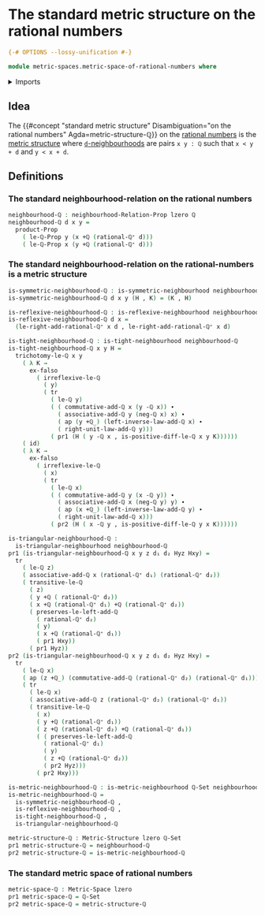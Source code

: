 # The standard metric structure on the rational numbers

```agda
{-# OPTIONS --lossy-unification #-}

module metric-spaces.metric-space-of-rational-numbers where
```

<details><summary>Imports</summary>

```agda
open import elementary-number-theory.addition-rational-numbers
open import elementary-number-theory.difference-rational-numbers
open import elementary-number-theory.inequality-rational-numbers
open import elementary-number-theory.positive-rational-numbers
open import elementary-number-theory.rational-numbers
open import elementary-number-theory.strict-inequality-rational-numbers

open import foundation.action-on-identifications-functions
open import foundation.cartesian-product-types
open import foundation.dependent-pair-types
open import foundation.empty-types
open import foundation.function-types
open import foundation.identity-types
open import foundation.propositions
open import foundation.transport-along-identifications
open import foundation.universe-levels

open import metric-spaces.metric-spaces
open import metric-spaces.neighbourhood-relations
```

</details>

## Idea

The
{{#concept "standard metric structure" Disambiguation="on the rational numbers" Agda=metric-structure-ℚ}}
on the [rational numbers](elementary-number-theory.rational-numbers.md) is the
[metric structure](metric-spaces.metric-spaces.md) where
[`d`-neighbourhoods](metric-spaces.neighbourhood-relations.md) are pairs
`x y : ℚ` such that `x < y + d` and `y < x + d`.

## Definitions

### The standard neighbourhood-relation on the rational numbers

```agda
neighbourhood-ℚ : neighbourhood-Relation-Prop lzero ℚ
neighbourhood-ℚ d x y =
  product-Prop
    ( le-ℚ-Prop y (x +ℚ (rational-ℚ⁺ d)))
    ( le-ℚ-Prop x (y +ℚ (rational-ℚ⁺ d)))
```

### The standard neighbourhood-relation on the rational-numbers is a metric structure

```agda
is-symmetric-neighbourhood-ℚ : is-symmetric-neighbourhood neighbourhood-ℚ
is-symmetric-neighbourhood-ℚ d x y (H , K) = (K , H)

is-reflexive-neighbourhood-ℚ : is-reflexive-neighbourhood neighbourhood-ℚ
is-reflexive-neighbourhood-ℚ d x =
  (le-right-add-rational-ℚ⁺ x d , le-right-add-rational-ℚ⁺ x d)

is-tight-neighbourhood-ℚ : is-tight-neighbourhood neighbourhood-ℚ
is-tight-neighbourhood-ℚ x y H =
  trichotomy-le-ℚ x y
    ( λ K →
      ex-falso
        ( irreflexive-le-ℚ
          ( y)
          ( tr
            ( le-ℚ y)
            ( ( commutative-add-ℚ x (y -ℚ x)) ∙
              ( associative-add-ℚ y (neg-ℚ x) x) ∙
              ( ap (y +ℚ_) (left-inverse-law-add-ℚ x) ∙
              ( right-unit-law-add-ℚ y)))
            ( pr1 (H ( y -ℚ x , is-positive-diff-le-ℚ x y K))))))
    ( id)
    ( λ K →
      ex-falso
        ( irreflexive-le-ℚ
          ( x)
          ( tr
            ( le-ℚ x)
            ( ( commutative-add-ℚ y (x -ℚ y)) ∙
              ( associative-add-ℚ x (neg-ℚ y) y) ∙
              ( ap (x +ℚ_) (left-inverse-law-add-ℚ y) ∙
              ( right-unit-law-add-ℚ x)))
            ( pr2 (H ( x -ℚ y , is-positive-diff-le-ℚ y x K))))))

is-triangular-neighbourhood-ℚ :
  is-triangular-neighbourhood neighbourhood-ℚ
pr1 (is-triangular-neighbourhood-ℚ x y z d₁ d₂ Hyz Hxy) =
  tr
    ( le-ℚ z)
    ( associative-add-ℚ x (rational-ℚ⁺ d₁) (rational-ℚ⁺ d₂))
    ( transitive-le-ℚ
      ( z)
      ( y +ℚ ( rational-ℚ⁺ d₂))
      ( x +ℚ (rational-ℚ⁺ d₁) +ℚ (rational-ℚ⁺ d₂))
      ( preserves-le-left-add-ℚ
        ( rational-ℚ⁺ d₂)
        ( y)
        ( x +ℚ (rational-ℚ⁺ d₁))
        ( pr1 Hxy))
      ( pr1 Hyz))
pr2 (is-triangular-neighbourhood-ℚ x y z d₁ d₂ Hyz Hxy) =
  tr
    ( le-ℚ x)
    ( ap (z +ℚ_) (commutative-add-ℚ (rational-ℚ⁺ d₂) (rational-ℚ⁺ d₁)))
    ( tr
      ( le-ℚ x)
      ( associative-add-ℚ z (rational-ℚ⁺ d₂) (rational-ℚ⁺ d₁))
      ( transitive-le-ℚ
        ( x)
        ( y +ℚ (rational-ℚ⁺ d₁))
        ( z +ℚ (rational-ℚ⁺ d₂) +ℚ (rational-ℚ⁺ d₁))
        ( ( preserves-le-left-add-ℚ
          ( rational-ℚ⁺ d₁)
          ( y)
          ( z +ℚ (rational-ℚ⁺ d₂))
          ( pr2 Hyz)))
        ( pr2 Hxy)))

is-metric-neighbourhood-ℚ : is-metric-neighbourhood ℚ-Set neighbourhood-ℚ
is-metric-neighbourhood-ℚ =
  is-symmetric-neighbourhood-ℚ ,
  is-reflexive-neighbourhood-ℚ ,
  is-tight-neighbourhood-ℚ ,
  is-triangular-neighbourhood-ℚ

metric-structure-ℚ : Metric-Structure lzero ℚ-Set
pr1 metric-structure-ℚ = neighbourhood-ℚ
pr2 metric-structure-ℚ = is-metric-neighbourhood-ℚ
```

### The standard metric space of rational numbers

```agda
metric-space-ℚ : Metric-Space lzero
pr1 metric-space-ℚ = ℚ-Set
pr2 metric-space-ℚ = metric-structure-ℚ
```
